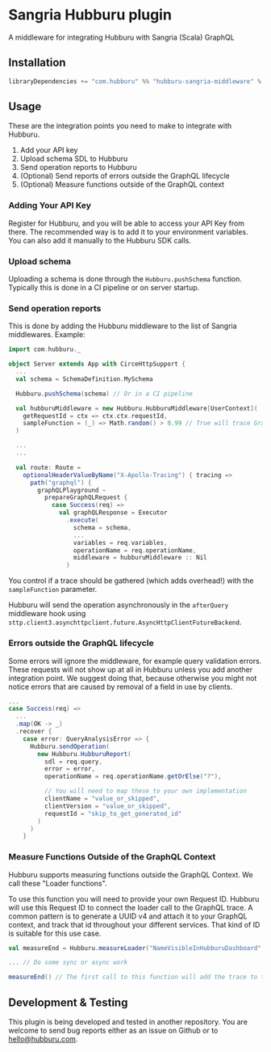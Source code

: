 # Sangria Hubburu plugin

A middleware for integrating Hubburu with Sangria (Scala) GraphQL

## Installation

```sbt
libraryDependencies += "com.hubburu" %% "hubburu-sangria-middleware" % "0.0.4"
```

## Usage

These are the integration points you need to make to integrate with Hubburu.

1. Add your API key
2. Upload schema SDL to Hubburu
3. Send operation reports to Hubburu
4. (Optional) Send reports of errors outside the GraphQL lifecycle
5. (Optional) Measure functions outside of the GraphQL context

### Adding Your API Key

Register for Hubburu, and you will be able to access your API Key from there. The recommended way is to add it to your environment variables. You can also add it manually to the Hubburu SDK calls.

### Upload schema

Uploading a schema is done through the `Hubburu.pushSchema` function. Typically this is done in a CI pipeline or on server startup.

### Send operation reports

This is done by adding the Hubburu middleware to the list of Sangria middlewares. Example:

```scala
import com.hubburu._

object Server extends App with CirceHttpSupport {
  ...
  val schema = SchemaDefinition.MySchema

  Hubburu.pushSchema(schema) // Or in a CI pipeline

  val hubburuMiddleware = new Hubburu.HubburuMiddleware[UserContext](
    getRequestId = ctx => ctx.ctx.requestId,
    sampleFunction = (_) => Math.random() > 0.99 // True will trace GraphQL fields.
  )

  ...
  ...

  val route: Route =
    optionalHeaderValueByName("X-Apollo-Tracing") { tracing =>
      path("graphql") {
        graphQLPlayground ~
          prepareGraphQLRequest {
            case Success(req) =>
              val graphQLResponse = Executor
                .execute(
                  schema = schema,
                  ...
                  variables = req.variables,
                  operationName = req.operationName,
                  middleware = hubburuMiddleware :: Nil
                )
```

You control if a trace should be gathered (which adds overhead!) with the `sampleFunction` parameter.

Hubburu will send the operation asynchronously in the `afterQuery` middleware hook using `sttp.client3.asynchttpclient.future.AsyncHttpClientFutureBackend`.

### Errors outside the GraphQL lifecycle

Some errors will ignore the middleware, for example query validation errors. These requests will not show up at all in Hubburu unless you add another integration point. We suggest doing that, because otherwise you might not notice errors that are caused by removal of a field in use by clients.

```scala
...
case Success(req) =>
  ...
  .map(OK -> _)
  .recover {
    case error: QueryAnalysisError => {
      Hubburu.sendOperation(
        new Hubburu.HubburuReport(
          sdl = req.query,
          error = error,
          operationName = req.operationName.getOrElse("?"),

          // You will need to map these to your own implementation
          clientName = "value_or_skipped",
          clientVersion = "value_or_skipped",
          requestId = "skip_to_get_generated_id"
        )
      )
    }

```

### Measure Functions Outside of the GraphQL Context

Hubburu supports measuring functions outside the GraphQL Context. We call these "Loader functions".

To use this function you will need to provide your own Request ID. Hubburu will use this Request ID to connect the loader call to the GraphQL trace.
A common pattern is to generate a UUID v4 and attach it to your GraphQL context, and track that id throughout your different services. That kind of ID is suitable for this use case.

```scala
val measureEnd = Hubburu.measureLoader("NameVisibleInHubburuDashboard", requestId) // Add the same request id as the middleware getRequestId would get

... // Do some sync or async work

measureEnd() // The first call to this function will add the trace to the report, future calls will be ignored

```

## Development & Testing

This plugin is being developed and tested in another repository. You are welcome to send bug reports either as an issue on Github or to [hello@hubburu.com](mailto:hello@hubburu.com).
